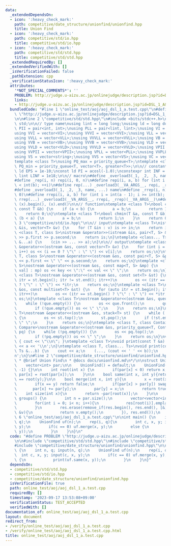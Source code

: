 ```yaml
---
data:
  _extendedDependsOn:
  - icon: ':heavy_check_mark:'
    path: competitive/date_structure/unionfind/unionfind.hpp
    title: Union Find
  - icon: ':heavy_check_mark:'
    path: competitive/std/io.hpp
    title: competitive/std/io.hpp
  - icon: ':heavy_check_mark:'
    path: competitive/std/std.hpp
    title: competitive/std/std.hpp
  _extendedRequiredBy: []
  _extendedVerifiedWith: []
  _isVerificationFailed: false
  _pathExtension: cpp
  _verificationStatusIcon: ':heavy_check_mark:'
  attributes:
    '*NOT_SPECIAL_COMMENTS*': ''
    PROBLEM: http://judge.u-aizu.ac.jp/onlinejudge/description.jsp?id=DSL_1_A&lang=jp
    links:
    - http://judge.u-aizu.ac.jp/onlinejudge/description.jsp?id=DSL_1_A&lang=jp
  bundledCode: "#line 1 \"online_test/aoj/aoj_dsl_1_a.test.cpp\"\n#define PROBLEM\
    \ \"http://judge.u-aizu.ac.jp/onlinejudge/description.jsp?id=DSL_1_A&lang=jp\"\
    \n\n#line 2 \"competitive/std/std.hpp\"\n#include <bits/stdc++.h>\nusing namespace\
    \ std;\n\n// type name\nusing lint = long long;\nusing ld = long double;\nusing\
    \ PII = pair<int, int>;\nusing PLL = pair<lint, lint>;\nusing VI = vector<int>;\n\
    using VVI = vector<VI>;\nusing VVVI = vector<VVI>;\nusing VLL = vector<lint>;\n\
    using VVLL = vector<VLL>;\nusing VVVLL = vector<VVLL>;\nusing VB = vector<bool>;\n\
    using VVB = vector<VB>;\nusing VVVB = vector<VVB>;\nusing VLD = vector<ld>;\n\
    using VVLD = vector<VLD>;\nusing VVVLD = vector<VVLD>;\nusing VPII = vector<PII>;\n\
    using VVPII = vector<VPII>;\nusing VPLL = vector<PLL>;\nusing VVPLL = vector<VPLL>;\n\
    using VS = vector<string>;\nusing VVS = vector<VS>;\nusing VC = vector<char>;\n\
    template <class T>\nusing PQ_max = priority_queue<T>;\ntemplate <class T>\nusing\
    \ PQ_min = priority_queue<T, vector<T>, greater<T>>;\n\n// constant\nconstexpr\
    \ ld EPS = 1e-10;\nconst ld PI = acosl(-1.0);\nconstexpr int INF = 1e9;\nconstexpr\
    \ lint LINF = 1e18;\n\n// macro\n#define _overload3(_1, _2, _3, name, ...) name\n\
    #define _rep(i, n) repi(i, 0, n)\n#define repi(i, a, b) for (int i = int(a); i\
    \ < int(b); ++i)\n#define rep(...) _overload3(__VA_ARGS__, repi, _rep, )(__VA_ARGS__)\n\
    #define _overload3(_1, _2, _3, name, ...) name\n#define _rrep(i, n) rrepi(i, n,\
    \ 0)\n#define rrepi(i, a, b) for (int i = int(a - 1); i >= int(b); --i)\n#define\
    \ rrep(...) _overload3(__VA_ARGS__, rrepi, _rrep)(__VA_ARGS__)\n#define all(x)\
    \ (x).begin(), (x).end()\n\n// function\ntemplate <class T>\nbool chmax(T &a,\
    \ const T &b) {\n    if (a < b) {\n        a = b;\n        return 1;\n    }\n\
    \    return 0;\n}\ntemplate <class T>\nbool chmin(T &a, const T &b) {\n    if\
    \ (b < a) {\n        a = b;\n        return 1;\n    }\n    return 0;\n}\n#line\
    \ 3 \"competitive/std/io.hpp\"\n\n// input\ntemplate <class T>\nistream &operator>>(istream\
    \ &is, vector<T> &v) {\n    for (T &in : v) is >> in;\n    return is;\n}\ntemplate\
    \ <class T, class S>\nistream &operator>>(istream &is, pair<T, S> &p) {\n    is\
    \ >> p.first >> p.second;\n    return is;\n}\ntemplate <class... T>\nvoid input(T\
    \ &...a) {\n    (cin >> ... >> a);\n}\n\n// output\ntemplate <class T>\nostream\
    \ &operator<<(ostream &os, const vector<T> &v) {\n    for (int i = 0; i < (int)v.size();\
    \ i++) os << (i == 0 ? \"\" : \" \") << v[i];\n    return os;\n}\ntemplate <class\
    \ T, class S>\nostream &operator<<(ostream &os, const pair<T, S> &p) {\n    os\
    \ << p.first << \" \" << p.second;\n    return os;\n}\ntemplate <class T, class\
    \ S>\nostream &operator<<(ostream &os, const map<T, S> &mp) {\n    for (auto &[key,\
    \ val] : mp) os << key << \":\" << val << \" \";\n    return os;\n}\ntemplate\
    \ <class T>\nostream &operator<<(ostream &os, const set<T> &st) {\n    for (auto\
    \ itr = st.begin(); itr != st.end(); itr++)\n        os << (itr == st.begin()\
    \ ? \"\" : \" \") << *itr;\n    return os;\n}\ntemplate <class T>\nostream &operator<<(ostream\
    \ &os, const multiset<T> &st) {\n    for (auto itr = st.begin(); itr != st.end();\
    \ itr++)\n        os << (itr == st.begin() ? \"\" : \" \") << *itr;\n    return\
    \ os;\n}\ntemplate <class T>\nostream &operator<<(ostream &os, queue<T> que) {\n\
    \    while (!que.empty()) {\n        os << que.front();\n        que.pop();\n\
    \        if (!que.empty()) os << \" \";\n    }\n    return os;\n}\ntemplate <class\
    \ T>\nostream &operator<<(ostream &os, stack<T> st) {\n    while (!st.empty())\
    \ {\n        os << st.top();\n        st.pop();\n        if (!st.empty()) os <<\
    \ \" \";\n    }\n    return os;\n}\ntemplate <class T, class Container, class\
    \ Compare>\nostream &operator<<(ostream &os, priority_queue<T, Container, Compare>\
    \ pq) {\n    while (!pq.empty()) {\n        os << pq.top();\n        pq.pop();\n\
    \        if (!pq.empty()) os << \" \";\n    }\n    return os;\n}\nvoid print()\
    \ { cout << \"\\n\"; }\ntemplate <class T>\nvoid print(const T &a) {\n    cout\
    \ << a << '\\n';\n}\ntemplate <class T, class... Ts>\nvoid print(const T &a, const\
    \ Ts &...b) {\n    cout << a;\n    (..., (cout << ' ' << b));\n    cout << '\\\
    n';\n}\n#line 2 \"competitive/date_structure/unionfind/unionfind.hpp\"\n\n/**\n\
    \ * @brief Union Find\n * @docs docs/unionfind.md\n*/\n\nstruct UnionFind {\n\
    \    vector<int> par;\n\n    UnionFind() = default;\n    UnionFind(int n) : par(n,\
    \ -1) {}\n\n    int root(int x) {\n        if(par[x] < 0) return x;\n        return\
    \ par[x] = root(par[x]);\n    }\n\n    bool same(int x, int y){return root(x)\
    \ == root(y);}\n\n    bool merge(int x, int y){\n        x = root(x), y = root(y);\n\
    \        if(x == y) return false;\n        if(par[x] > par[y]) swap(x, y);\n \
    \       par[x] += par[y];\n        par[y] = x;\n        return true;\n    }\n\n\
    \    int size(int x){\n        return -par[root(x)];\n    }\n\n    vector<vector<int>>\
    \ groups() {\n        int n = par.size();\n        vector<vector<int>> res(n);\n\
    \        for(int i = 0; i< n; i++){\n            res[root(i)].emplace_back(i);\n\
    \        }\n        res.erase(remove_if(res.begin(), res.end(), [&](vector<int>\
    \ &v){\n            return v.empty();\n        }), res.end());\n    }\n};\n#line\
    \ 6 \"online_test/aoj/aoj_dsl_1_a.test.cpp\"\n\nint main() {\n    int n, q; input(n,\
    \ q);\n    UnionFind uf(n);\n    rep(i, q){\n        int c, x, y; input(c, x,\
    \ y);\n        if(c == 0) uf.merge(x, y);\n        else {\n            print(uf.same(x,\
    \ y));\n        }\n    }\n}\n"
  code: "#define PROBLEM \"http://judge.u-aizu.ac.jp/onlinejudge/description.jsp?id=DSL_1_A&lang=jp\"\
    \n\n#include \"competitive/std/std.hpp\"\n#include \"competitive/std/io.hpp\"\n\
    #include \"competitive/date_structure/unionfind/unionfind.hpp\"\n\nint main()\
    \ {\n    int n, q; input(n, q);\n    UnionFind uf(n);\n    rep(i, q){\n      \
    \  int c, x, y; input(c, x, y);\n        if(c == 0) uf.merge(x, y);\n        else\
    \ {\n            print(uf.same(x, y));\n        }\n    }\n}"
  dependsOn:
  - competitive/std/std.hpp
  - competitive/std/io.hpp
  - competitive/date_structure/unionfind/unionfind.hpp
  isVerificationFile: true
  path: online_test/aoj/aoj_dsl_1_a.test.cpp
  requiredBy: []
  timestamp: '2023-09-17 13:53:08+09:00'
  verificationStatus: TEST_ACCEPTED
  verifiedWith: []
documentation_of: online_test/aoj/aoj_dsl_1_a.test.cpp
layout: document
redirect_from:
- /verify/online_test/aoj/aoj_dsl_1_a.test.cpp
- /verify/online_test/aoj/aoj_dsl_1_a.test.cpp.html
title: online_test/aoj/aoj_dsl_1_a.test.cpp
---
```

